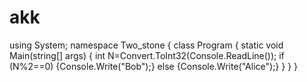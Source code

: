 # akk
using System;  namespace Two_stone {     class Program     {         static void Main(string[] args)         {             int N=Convert.ToInt32(Console.ReadLine());             if (N%2==0)             {Console.Write("Bob");}             else             {Console.Write("Alice");}         }     } }
